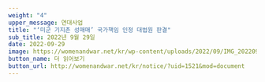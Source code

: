 ```yaml
---
weight: "4"
upper_message: 연대사업
title: "‘미군 기지촌 성매매’ 국가책임 인정 대법원 판결"
sub_title: 2022년 9월 29일
date: 2022-09-29
image: https://womenandwar.net/kr/wp-content/uploads/2022/09/IMG_20220929_121428_925-1024x577.jpg
button_name: 더 읽어보기
button_url: http://womenandwar.net/kr/notice/?uid=1521&mod=document
---
```

